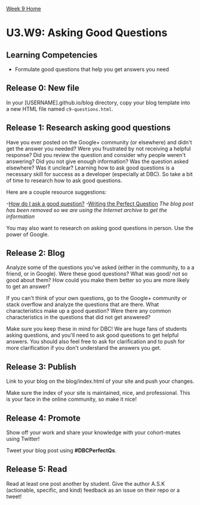 [Week 9 Home](./)

# U3.W9: Asking Good Questions

## Learning Competencies
- Formulate good questions that help you get answers you need

## Release 0: New file

In your [USERNAME].github.io/blog directory, copy your blog template into a new HTML file named `c9-questions.html`.

## Release 1: Research asking good questions
Have you ever posted on the Google+ community (or elsewhere) and didn't get the answer you needed? Were you frustrated by not receiving a helpful response? Did you review the question and consider why people weren't answering? Did you not give enough information? Was the question asked elsewhere? Was it unclear? Learning how to ask good questions is a necessary skill for success as a developer (especially at DBC). So take a bit of time to research how to ask good questions.

Here are a couple resource suggestions:

-[How do I ask a good question?](http://stackoverflow.com/help/how-to-ask)
-[Writing the Perfect Question](http://web.archive.org/web/20140709094611/http://msmvps.com/blogs/jon_skeet/archive/2010/08/29/writing-the-perfect-question.aspx) *The blog post has been removed so we are using the Internet archive to get the information*

You may also want to research on asking good questions in person. Use the power of Google.

## Release 2: Blog
Analyze some of the questions you've asked (either in the community, to a a friend, or in Google). Were these good questions? What was good/ not so good about them? How could you make them better so you are more likely to get an answer?

If you can't think of your own questions, go to the Google+ community or stack overflow and analyze the questions that are there. What characteristics make up a good question? Were there any common characteristics in the questions that did not get answered?

Make sure you keep these in mind for DBC! We are huge fans of students asking questions, and you'll need to ask good questions to get helpful answers. You should also feel free to ask for clarification and to push for more clarification if you don't understand the answers you get.

## Release 3: Publish
Link to your blog on the blog/index.html of your site and push your changes.

Make sure the index of your site is maintained, nice, and professional. This is your face in the online community, so make it nice!

## Release 4: Promote

Show off your work and share your knowledge with your cohort-mates using Twitter!

Tweet your blog post using **#DBCPerfectQs**.

## Release 5: Read

Read at least one post another by student. Give the author A.S.K (actionable, specific, and kind) feedback as an issue on their repo or a tweet!